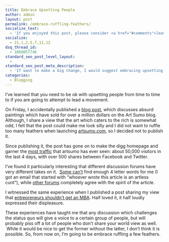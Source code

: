 ```yaml
---
title: Embrace Upsetting People
author: admin
layout: post
permalink: /embrace-ruffling-feathers/
socialize_text:
  - 'If you enjoyed this post, please consider <a href="#comments">leaving a comment</a> or <a href="http://naysawn.com/feed/">subscribing to this<abbr title="Really Simple Syndication"> RSS</abbr> feed</a>.'
socialize:
  - 21,1,2,5,7,11,12
dsq_thread_id:
  - 1068057746
standard_seo_post_level_layout:
  - 
standard_seo_post_meta_description:
  - 'If want to make a big change, I would suggest embracing upsetting people from time to time. '
categories:
  - Blogging
---
```

I&#8217;ve learned that you need to be ok with upsetting people from time to time to if you are going to attempt to lead a movement.

On Friday, I accidentally published a [blog post][1], which discusses absurd paintings which have sold for over a million dollars on the Art Sumo blog. Although, I share a view that the art which caters to the rich is somewhat odd, I felt that the post could make me look silly and I did not want to ruffle too many feathers when launching [artsumo.com][2], so I decided not to publish it.

Since publishing it, the post has gone on to make the digg homepage and garner the [most traffic][3] that artsumo has ever seen: about 50,000 visitors in the last 4 days, with over 500 shares between Facebook and Twitter.

I&#8217;ve found it particularly interesting that different discussion forums have very different takes on it.  [Some can&#8217;t][4] find enough 4 letter words for me (I got an email that started with &#8220;whoever wrote this article is an artless cunt&#8221;), while [other forums][5] completely agree with the spirit of the article.

I witnessed the same experience when I published a post sharing my view that [entrepreneurs shouldn&#8217;t get an MBA][6]. Half loved it, it half loudly expressed their displeasure.

These experiences have taught me that any discussion which challenges the status quo will give a voice to a certain group of people, but will probably piss off a lot of people who don&#8217;t share your world view as well.  While it would be nice to get the former without the latter, I don&#8217;t think it is possible. So, from now on, I&#8217;m going to be embrace ruffling a few feathers.

 [1]: http://www.artsumo.com/blog/post/4
 [2]: http://www.artsumo.com
 [3]: http://sharedcount.com/?url=http://www.artsumo.com/blog/post/4
 [4]: http://news.ycombinator.com/item?id=5158036
 [5]: http://www.reddit.com/r/WTF/comments/17o226/look_i_know_art_is_subjective_and_all_but_this_is/
 [6]: http://naysawn.com/hey-entrepreneur-please-dont-get-an-mba/ "Hey Entrepreneur – Please Don’t Get an MBA"